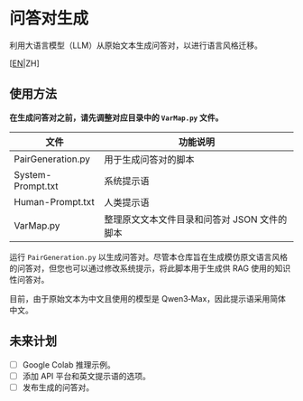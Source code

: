 # 问答对生成

利用大语言模型（LLM）从原始文本生成问答对，以进行语言风格迁移。

\[[EN](README-EN.md)|ZH\]

## 使用方法

**在生成问答对之前，请先调整对应目录中的 `VarMap.py` 文件。**

| 文件              | 功能说明                                     |
| ----------------- | -------------------------------------------- |
| PairGeneration.py | 用于生成问答对的脚本                         |
| System-Prompt.txt | 系统提示语                                   |
| Human-Prompt.txt  | 人类提示语                                   |
| VarMap.py         | 整理原文文本文件目录和问答对 JSON 文件的脚本 |

运行 `PairGeneration.py` 以生成问答对。尽管本仓库旨在生成模仿原文语言风格的问答对，但您也可以通过修改系统提示，将此脚本用于生成供 RAG 使用的知识性问答对。

目前，由于原始文本为中文且使用的模型是 Qwen3‑Max，因此提示语采用简体中文。

## 未来计划

- [ ] Google Colab 推理示例。
- [ ] 添加 API 平台和英文提示语的选项。
- [ ] 发布生成的问答对。

